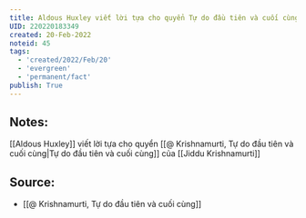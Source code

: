 ```yaml
---
title: Aldous Huxley viết lời tựa cho quyển Tự do đầu tiên và cuối cùng Krishnamurti
UID: 220220183349
created: 20-Feb-2022
noteid: 45
tags:
  - 'created/2022/Feb/20'
  - 'evergreen'
  - 'permanent/fact'
publish: True
---
```

## Notes:
[[Aldous Huxley]] viết lời tựa cho quyển [[@ Krishnamurti, Tự do đầu tiên và cuối cùng|Tự do đầu tiên và cuối cùng]] của [[Jiddu Krishnamurti]]

## Source:
- [[@ Krishnamurti, Tự do đầu tiên và cuối cùng]]



